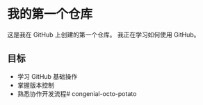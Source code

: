 # 我的第一个仓库

这是我在 GitHub 上创建的第一个仓库。
我正在学习如何使用 GitHub。

## 目标

- 学习 GitHub 基础操作
- 掌握版本控制
- 熟悉协作开发流程# congenial-octo-potato

